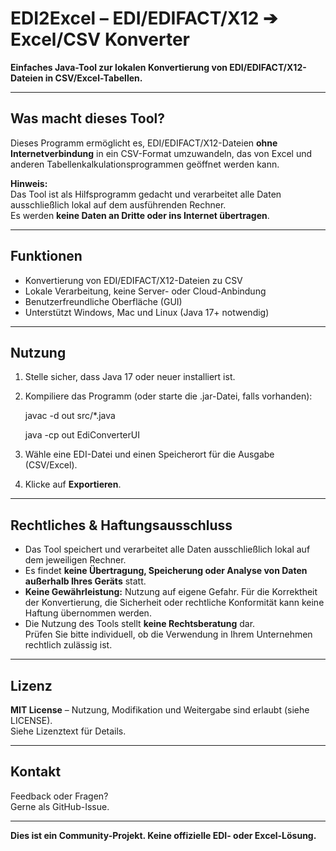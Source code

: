 # EDI2Excel – EDI/EDIFACT/X12 ➔ Excel/CSV Konverter

**Einfaches Java-Tool zur lokalen Konvertierung von EDI/EDIFACT/X12-Dateien in CSV/Excel-Tabellen.**

---

## Was macht dieses Tool?

Dieses Programm ermöglicht es, EDI/EDIFACT/X12-Dateien **ohne Internetverbindung** in ein CSV-Format umzuwandeln, das von Excel und anderen Tabellenkalkulationsprogrammen geöffnet werden kann.

**Hinweis:**  
Das Tool ist als Hilfsprogramm gedacht und verarbeitet alle Daten ausschließlich lokal auf dem ausführenden Rechner.  
Es werden **keine Daten an Dritte oder ins Internet übertragen**.

---

## Funktionen

- Konvertierung von EDI/EDIFACT/X12-Dateien zu CSV
- Lokale Verarbeitung, keine Server- oder Cloud-Anbindung
- Benutzerfreundliche Oberfläche (GUI)
- Unterstützt Windows, Mac und Linux (Java 17+ notwendig)

---

## Nutzung

1. Stelle sicher, dass Java 17 oder neuer installiert ist.
2. Kompiliere das Programm (oder starte die .jar-Datei, falls vorhanden):


    javac -d out src/*.java

    java -cp out EdiConverterUI


3. Wähle eine EDI-Datei und einen Speicherort für die Ausgabe (CSV/Excel).
4. Klicke auf **Exportieren**.

---

## Rechtliches & Haftungsausschluss

- Das Tool speichert und verarbeitet alle Daten ausschließlich lokal auf dem jeweiligen Rechner.
- Es findet **keine Übertragung, Speicherung oder Analyse von Daten außerhalb Ihres Geräts** statt.
- **Keine Gewährleistung:** Nutzung auf eigene Gefahr. Für die Korrektheit der Konvertierung, die Sicherheit oder rechtliche Konformität kann keine Haftung übernommen werden.
- Die Nutzung des Tools stellt **keine Rechtsberatung** dar.  
  Prüfen Sie bitte individuell, ob die Verwendung in Ihrem Unternehmen rechtlich zulässig ist.

---

## Lizenz

**MIT License** – Nutzung, Modifikation und Weitergabe sind erlaubt (siehe LICENSE).  
Siehe Lizenztext für Details.

---

## Kontakt

Feedback oder Fragen?  
Gerne als GitHub-Issue.

---

**Dies ist ein Community-Projekt. Keine offizielle EDI- oder Excel-Lösung.**

